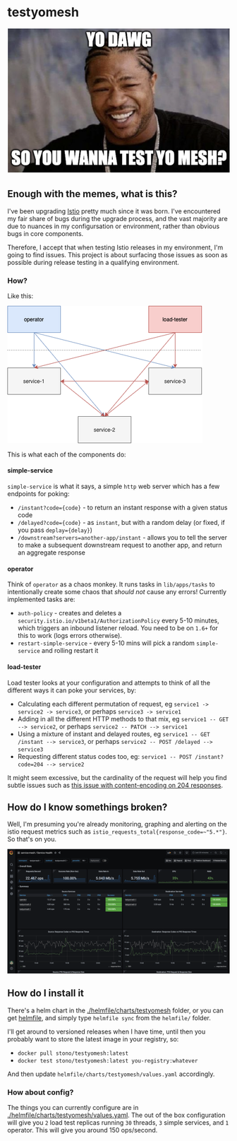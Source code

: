 # testyomesh
![dawg](yodawg.png)

## Enough with the memes, what is this?

I've been upgrading [Istio](https://github.com/istio/istio) pretty much since it was born.  I've encountered my fair share of bugs during the upgrade process, and the vast majority are due to nuances in my configursation or environment, rather than obvious bugs in core components.

Therefore, I accept that when testing Istio releases in my environment, I'm going to find issues.  This project is about surfacing those issues as soon as possible during release testing in a qualifying environment.

### How?

Like this:

![architecture](architecture.png)

This is what each of the components do:

#### simple-service

`simple-service` is what it says, a simple `http` web server which has a few endpoints for poking:

 - `/instant?code={code}` - to return an instant response with a given status code
 - `/delayed?code={code}` - as `instant`, but with a random delay (or fixed, if you pass `deplay={delay}`)
 - `/downstream?servers=another-app/instant` - allows you to tell the server to make a subsequent downstream request to another app, and return an aggregate response

#### operator

Think of `operator` as a chaos monkey.  It runs tasks in `lib/apps/tasks` to intentionally create some chaos that _should not_ cause any errors!  Currently implemented tasks are:

 - `auth-policy` - creates and deletes a `security.istio.io/v1beta1/AuthorizationPolicy` every 5-10 minutes, which triggers an inbound listener reload.  You need to be on `1.6+` for this to work (logs errors otherwise).
 - `restart-simple-service` - every 5-10 mins will pick a random `simple-service` and rolling restart it

#### load-tester

Load tester looks at your configuration and attempts to think of all the different ways it can poke your services, by:

 - Calculating each different permutation of request, eg `service1 -> service2 -> service3`, or perhaps `service3 -> service1`
 - Adding in all the different HTTP methods to that mix, eg `service1 -- GET --> service2`, or perhaps `service2 -- PATCH --> service1`
 - Using a mixture of instant and delayed routes, eg `service1 -- GET /instant --> service3`, or perhaps `service2 -- POST /delayed --> service3`
 - Requesting different status codes too, eg: `service1 -- POST /instant?code=204 --> service2`

It might seem excessive, but the cardinality of the request will help you find subtle issues such as [this issue with content-encoding on 204 responses](https://github.com/istio/istio/issues/28433).

## How do I know somethings broken?

Well, I'm presuming you're already monitoring, graphing and alerting on the istio request metrics such as `istio_requests_total{response_code=~"5.*"}`.  So that's on you.

![metrics](metrics.png)

## How do I install it

There's a helm chart in the [./helmfile/charts/testyomesh](./helmfile/charts/testyomesh) folder, or you can get [helmfile](https://github.com/roboll/helmfile), and simply type `helmfile sync` from the `helmfile/` folder.

I'll get around to versioned releases when I have time, until then you probably want to store the latest image in your registry, so:

 - `docker pull stono/testyomesh:latest`
 - `docker test stono/testyomesh:latest you-registry:whatever`

 And then update `helmfile/charts/testyomesh/values.yaml` accordingly.

### How about config?

The things you can currently configure are in [./helmfile/charts/testyomesh/values.yaml](./helmfile/charts/testyomesh/values.yaml).  The out of the box configuration will give you `2` load test replicas running `30` threads, `3` simple services, and `1` operator.  This will give you around 150 ops/second.
